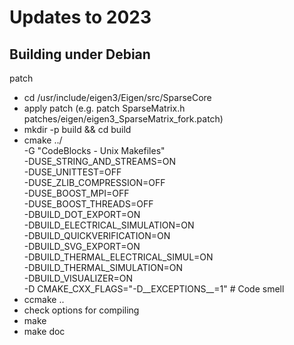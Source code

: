 # Updates to 2023

## Building under Debian

patch

+ cd /usr/include/eigen3/Eigen/src/SparseCore
+ apply patch (e.g. patch SparseMatrix.h patches/eigen/eigen3_SparseMatrix_fork.patch)
+ mkdir -p build && cd build
+ cmake ../ \
-G "CodeBlocks - Unix Makefiles" \
-DUSE_STRING_AND_STREAMS=ON \
-DUSE_UNITTEST=OFF \
-DUSE_ZLIB_COMPRESSION=OFF \
-DUSE_BOOST_MPI=OFF \
-DUSE_BOOST_THREADS=OFF \
-DBUILD_DOT_EXPORT=ON \
-DBUILD_ELECTRICAL_SIMULATION=ON \
-DBUILD_QUICKVERIFICATION=ON \
-DBUILD_SVG_EXPORT=ON \
-DBUILD_THERMAL_ELECTRICAL_SIMUL=ON \
-DBUILD_THERMAL_SIMULATION=ON \
-DBUILD_VISUALIZER=ON \
-D CMAKE_CXX_FLAGS="-D__EXCEPTIONS__=1" # Code smell
+ ccmake ..
+ check options for compiling
+ make
+ make doc

